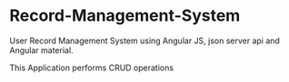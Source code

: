 # Record-Management-System
User Record Management System 
using Angular JS, json server api
and Angular material.

This Application performs CRUD operations 
